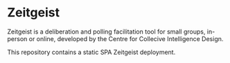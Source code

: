 # Zeitgeist

Zeitgeist is a deliberation and polling facilitation tool for small groups, in-person or online, developed by the Centre for Collecive Intelligence Design.

This repository contains a static SPA Zeitgeist deployment.

